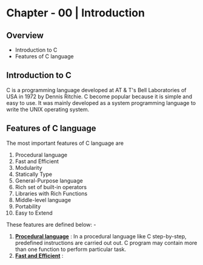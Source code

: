 # Chapter - 00 | Introduction
## Overview

- Introduction to C
- Features of C language

## Introduction to C

C is a programming language developed at AT & T's Bell Laboratories of USA in 1972 by Dennis Ritchie. C become popular because it is simple and easy to use. It was mainly developed as a system programming language to write the UNIX operating system.

## Features of C language

The most important features of C language are

1. Procedural language
2. Fast and Efficient
3. Modularity
4. Statically Type
5. General-Purpose language
6. Rich set of built-in operators
7. Libraries with Rich Functions
8. Middle-level language
9. Portability
10. Easy to Extend

These features are defined below: -

1. <u>**Procedural language**</u> : In a procedural language like C step-by-step, predefined instructions are carried out out. C program may contain more than one function to perform particular task.
2. <u>**Fast and Efficient**</u> : 